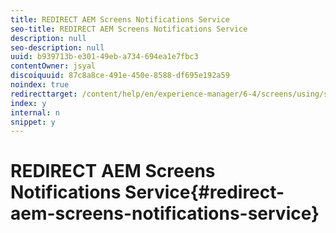 ```yaml
---
title: REDIRECT AEM Screens Notifications Service
seo-title: REDIRECT AEM Screens Notifications Service
description: null
seo-description: null
uuid: b939713b-e301-49eb-a734-694ea1e7fbc3
contentOwner: jsyal
discoiquuid: 87c8a8ce-491e-450e-8588-df695e192a59
noindex: true
redirecttarget: /content/help/en/experience-manager/6-4/screens/using/screens-notifications-service
index: y
internal: n
snippet: y
---
```


# REDIRECT AEM Screens Notifications Service{#redirect-aem-screens-notifications-service}

